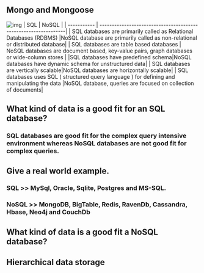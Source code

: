 ## Mongo and Mongoose
![img](https://www.kadamtech.com/wp-content/uploads/2019/01/sql-vs-no-sql-1.png)
| SQL      | NoSQL                                                            |
| -----------  | ----------------------------------------------------------------|
| SQL databases are primarily called as Relational Databases (RDBMS)          |NoSQL database are primarily called as non-relational or distributed database|
| SQL databases are table based databases     | NoSQL databases are document based, key-value pairs, graph databases or wide-column stores |
|SQL databases have predefined schema|NoSQL databases have dynamic schema for unstructured data|
| SQL databases are vertically scalable|NoSQL databases are horizontally scalable|
| SQL databases uses SQL ( structured query language ) for defining and manipulating the data        |NoSQL database, queries are focused on collection of documents|

## What kind of data is a good fit for an SQL database?
### SQL databases are good fit for the complex query intensive environment whereas NoSQL databases are not good fit for complex queries.

## Give a real world example.
### SQL >>  MySql, Oracle, Sqlite, Postgres and MS-SQL.
### NoSQL >>  MongoDB, BigTable, Redis, RavenDb, Cassandra, Hbase, Neo4j and CouchDb

## What kind of data is a good fit a NoSQL database?
## Hierarchical data storage